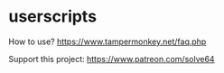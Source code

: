 # userscripts
How to use? https://www.tampermonkey.net/faq.php

Support this project: https://www.patreon.com/solve64
